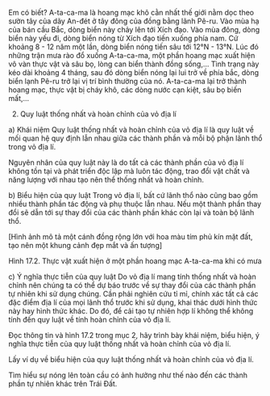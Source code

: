 Em có biết?
A-ta-ca-ma là hoang mạc khô cằn nhất thế giới nằm dọc theo sườn tây của dãy An-đét ở tây đông của đồng bằng lãnh Pê-ru. Vào mùa hạ của bán cầu Bắc, dòng biển này chảy lên tới Xích đạo. Vào mùa đông, dòng biển này yếu đi, dòng biển nóng từ Xích đạo tiến xuống phía nam. Cứ khoảng 8 - 12 năm một lần, dòng biển nóng tiến sâu tới 12°N - 13°N. Lúc đó những trận mưa rào đổ xuống A-ta-ca-ma, một phần hoang mạc xuất hiện vô vàn thực vật và sâu bọ, lòng can biển thành đồng sống,... Tình trạng này kéo dài khoảng 4 tháng, sau đó dòng biển nóng lại lui trở về phía bắc, dòng biển lạnh Pê-ru trở lại vị trí bình thường của nó. A-ta-ca-ma lại trở thành hoang mạc, thực vật bị cháy khô, các dòng nước cạn kiệt, sâu bọ biến mất,...

2. Quy luật thống nhất và hoàn chỉnh của vỏ địa lí

a) Khái niệm
Quy luật thống nhất và hoàn chỉnh của vỏ địa lí là quy luật về mối quan hệ quy định lẫn nhau giữa các thành phần và mỗi bộ phận lãnh thổ trong vỏ địa lí.

Nguyên nhân của quy luật này là do tất cả các thành phần của vỏ địa lí không tồn tại và phát triển độc lập mà luôn tác động, trao đổi vật chất và năng lượng với nhau tạo nên thể thống nhất và hoàn chỉnh.

b) Biểu hiện của quy luật
Trong vỏ địa lí, bất cứ lãnh thổ nào cũng bao gồm nhiều thành phần tác động và phụ thuộc lẫn nhau. Nếu một thành phần thay đổi sẽ dẫn tới sự thay đổi của các thành phần khác còn lại và toàn bộ lãnh thổ.

[Hình ảnh mô tả một cánh đồng rộng lớn với hoa màu tím phủ kín mặt đất, tạo nên một khung cảnh đẹp mắt và ấn tượng]

Hình 17.2. Thực vật xuất hiện ở một phần hoang mạc A-ta-ca-ma khi có mưa

c) Ý nghĩa thực tiễn của quy luật
Do vỏ địa lí mang tính thống nhất và hoàn chỉnh nên chúng ta có thể dự báo trước về sự thay đổi của các thành phần tự nhiên khi sử dụng chúng. Cần phải nghiên cứu tỉ mỉ, chính xác tất cả các đặc điểm địa lí của mọi lãnh thổ trước khi sử dụng, khai thác dưới hình thức này hay hình thức khác. Do đó, để cải tạo tự nhiên hợp lí không thể không tính đến quy luật về tính hoàn chỉnh của vỏ địa lí.

Đọc thông tin và hình 17.2 trong mục 2, hãy trình bày khái niệm, biểu hiện, ý nghĩa thực tiễn của quy luật thống nhất và hoàn chỉnh của vỏ địa lí.

Lấy ví dụ về biểu hiện của quy luật thống nhất và hoàn chỉnh của vỏ địa lí.

Tìm hiểu sự nóng lên toàn cầu có ảnh hưởng như thế nào đến các thành phần tự nhiên khác trên Trái Đất.